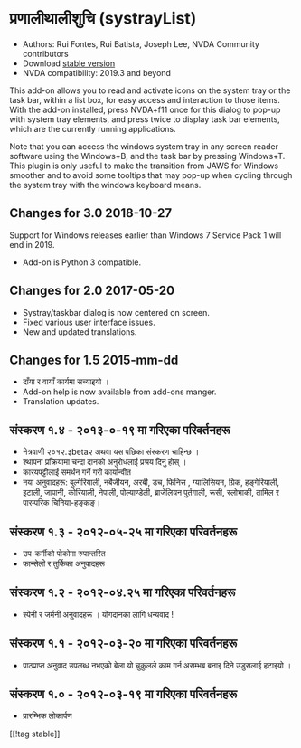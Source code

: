 # प्रणालीथालीशुचि (systrayList)  #

*   Authors: Rui Fontes, Rui Batista, Joseph Lee, NVDA Community
    contributors
*   Download [stable version][1]
*   NVDA compatibility: 2019.3 and beyond


This add-on allows you to read and activate icons on the system tray or the
task bar, within a list box, for easy access and interaction to those
items. With the add-on installed, press NVDA+f11 once for this dialog to
pop-up with system tray elements, and press twice to display task bar
elements, which are the currently running applications.

Note that you can access the windows system tray in any screen reader
software using the Windows+B, and the task bar by pressing Windows+T. This
plugin is only useful to make the transition from JAWS for Windows smoother
and to avoid some tooltips that may pop-up when cycling through the system
tray with the windows keyboard means.

## Changes for 3.0 2018-10-27 ##

Support for Windows releases earlier than Windows 7 Service Pack 1 will end
in 2019.

* Add-on is Python 3 compatible.

## Changes for 2.0 2017-05-20 ##

* Systray/taskbar dialog is now centered on screen.
* Fixed various user interface issues.
* New and updated translations.

## Changes for 1.5 2015-mm-dd ##

* दाँया र वायाँ कार्यमा सच्याइयो ।
* Add-on help is now available from add-ons manger.
* Translation updates.

## संस्करण १.४ - २०१३-०-१९ मा गरिएका परिवर्तनहरू  ##

* नेत्रवाणी २०१२.३beta२ अथवा यस पछिका संस्करण चाहिन्छ ।
* श्थापना प्रक्रियामा चन्दा दानको अनुरोधलाई प्रश्रय दिनु होस् ।
* कारयपट्टीलाई समर्थन गर्ने गरी कार्यान्वीत 
* नया अनुवादहरू: बुल्गेरियाली, नर्बेजीयन, अरबी, डच, फिनिस , ग्यालिसियन,
  ग्रिक, हङ्गेरियाली, इटाली, जापानी, कोरियाली, नेपाली, पोल्याण्डेली,
  ब्राजेलियन पुर्तगाली, रूसी, स्लोभाकी, तामिल र पारम्परिक चिनिया-हङ्कङ्।

## संस्करण १.३ - २०१२-०५-२५ मा गरिएका परिवर्तनहरू  ##

* उप-कर्मीको पोकोमा रुपान्तरित 
* फान्सेली र तुर्किका अनुवादहरू

## संस्करण १.२ - २०१२-०४.२५ मा गरिएका परिवर्तनहरू  ##

* स्पेनी र जर्मनी अनुवादहरू । योगदानका लागि धन्यवाद !

## संस्करण १.१ - २०१२-०३-२० मा गरिएका परिवर्तनहरू  ##

* पाठप्राप्त  अनुवाद उपलब्ध नभएको बेला यो चुकुलले काम गर्न असम्भब बनाइ दिने
  उडुसलाई हटाइयो ।

## संस्करण १.० - २०१२-०३-१९ मा गरिएका परिवर्तनहरू  ##

* प्रारम्भिक लोकार्पण

[[!tag stable]]

[1]: https://addons.nvda-project.org/files/get.php?file=st
